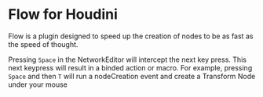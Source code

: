# Flow for Houdini
Flow is a plugin designed to speed up the creation of nodes to be as fast as the speed of thought.

Pressing `Space` in the NetworkEditor will intercept the next key press. This next keypress will result in a binded action or macro.
For example, pressing `Space` and then `T` will run a nodeCreation event and create a Transform Node under your mouse
